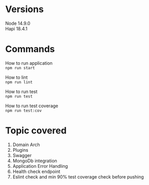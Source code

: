 
# Versions
Node 14.9.0     
Hapi 18.4.1

# Commands
How to run application  
`npm run start`

How to lint             
`npm run lint`

How to run test         
`npm run test`

How to run test coverage        
`npm run test:cov`

# Topic covered
1. Domain Arch
2. Plugins
3. Swagger
4. MongoDb integration
5. Application Error Handling
6. Health check endpoint
7. Eslint check and min 90% test coverage check before pushing
